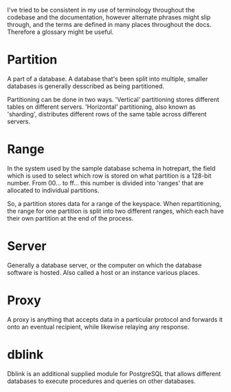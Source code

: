 

I've tried to be consistent in my use of terminology throughout the codebase and the documentation, however alternate phrases might slip through, and the terms are defined in many places throughout the docs. Therefore a glossary might be useful.

# Partition #

A part of a database. A database that's been split into multiple, smaller databases is generally desscribed as being partitioned.

Partitioning can be done in two ways. 'Vertical' partitioning stores different tables on different servers. 'Horizontal' partitioning, also known as 'sharding', distributes different rows of the same table across different servers.

# Range #

In the system used by the sample database schema in hotrepart, the field which is used to select which row is stored on what partition is a 128-bit number. From 00... to ff... this number is divided into 'ranges' that are allocated to individual partitions.

So, a partition stores data for a range of the keyspace. When repartitioning, the range for one partition is split into two different ranges, which each have their own partition at the end of the process.

# Server #

Generally a database server, or the computer on which the database software is hosted. Also called a host or an instance various places.

# Proxy #

A proxy is anything that accepts data in a particular protocol and forwards it onto an eventual recipient, while likewise relaying any response.

# dblink #

Dblink is an additional supplied module for PostgreSQL that allows different databases to execute procedures and queries on other databases.